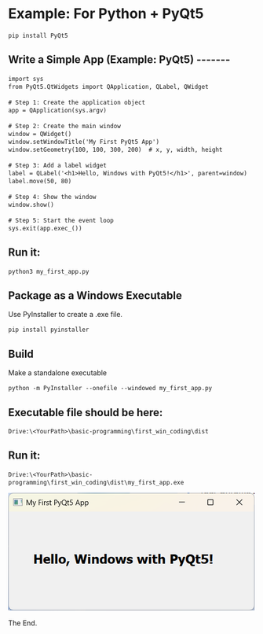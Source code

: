 # Example: For Python + PyQt5
```
pip install PyQt5
```
## Write a Simple App (Example: PyQt5) -------
```
import sys
from PyQt5.QtWidgets import QApplication, QLabel, QWidget

# Step 1: Create the application object
app = QApplication(sys.argv)

# Step 2: Create the main window
window = QWidget()
window.setWindowTitle('My First PyQt5 App')
window.setGeometry(100, 100, 300, 200)  # x, y, width, height

# Step 3: Add a label widget
label = QLabel('<h1>Hello, Windows with PyQt5!</h1>', parent=window)
label.move(50, 80)

# Step 4: Show the window
window.show()

# Step 5: Start the event loop
sys.exit(app.exec_())
```
## Run it:
```
python3 my_first_app.py
```
## Package as a Windows Executable
Use PyInstaller to create a .exe file.
```
pip install pyinstaller
```
## Build
Make a standalone executable
```
python -m PyInstaller --onefile --windowed my_first_app.py
```
## Executable file should be here:
```
Drive:\<YourPath>\basic-programming\first_win_coding\dist
```
## Run it:
```
Drive:\<YourPath>\basic-programming\first_win_coding\dist\my_first_app.exe
```

![Alt text](./my_first_app.png?raw=true "my_first_app")

The End.
